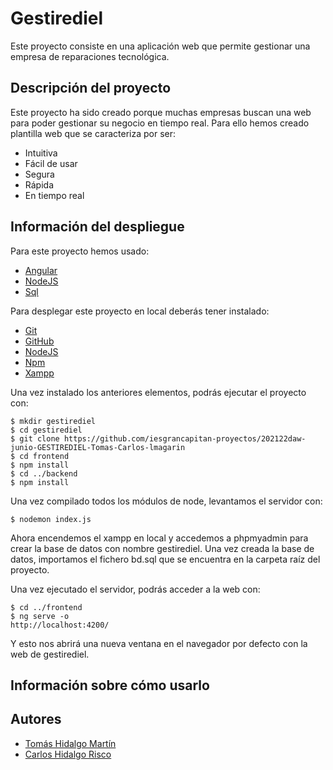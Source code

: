 # Gestirediel
Este proyecto consiste en una aplicación web que permite gestionar una empresa de reparaciones tecnológica.

## Descripción del proyecto
Este proyecto ha sido creado porque muchas empresas buscan una web para poder gestionar su negocio en tiempo real. Para ello hemos creado plantilla web que se caracteriza por ser:
- Intuitiva
- Fácil de usar
- Segura
- Rápida
- En tiempo real

## Información del despliegue
Para este proyecto hemos usado:
- [Angular](https://angular.io/)
- [NodeJS](https://nodejs.org/)
- [Sql](https://www.sqlite.org/)

Para desplegar este proyecto en local deberás tener instalado:
- [Git](https://git-scm.com/)
- [GitHub](https://github.com/)
- [NodeJS](https://nodejs.org/)
- [Npm](https://www.npmjs.com/)
- [Xampp](https://www.apachefriends.org/es/index.html)

Una vez instalado los anteriores elementos, podrás ejecutar el proyecto con:
```
$ mkdir gestirediel
$ cd gestirediel
$ git clone https://github.com/iesgrancapitan-proyectos/202122daw-junio-GESTIREDIEL-Tomas-Carlos-lmagarin
$ cd frontend
$ npm install
$ cd ../backend
$ npm install
```
Una vez compilado todos los módulos de node, levantamos el servidor con:
```
$ nodemon index.js
```

Ahora encendemos el xampp en local y accedemos a phpmyadmin para crear la base de datos con nombre gestirediel. Una vez creada la base de datos, importamos el fichero bd.sql que se encuentra en la carpeta raíz del proyecto.


Una vez ejecutado el servidor, podrás acceder a la web con:
```
$ cd ../frontend
$ ng serve -o
http://localhost:4200/
```
Y esto nos abrirá una nueva ventana en el navegador por defecto con la web de gestirediel.

## Información sobre cómo usarlo


## Autores
- [Tomás Hidalgo Martín](https://github.com/tomashm01)
- [Carlos Hidalgo Risco](https://github.com/Tach0ficial)
